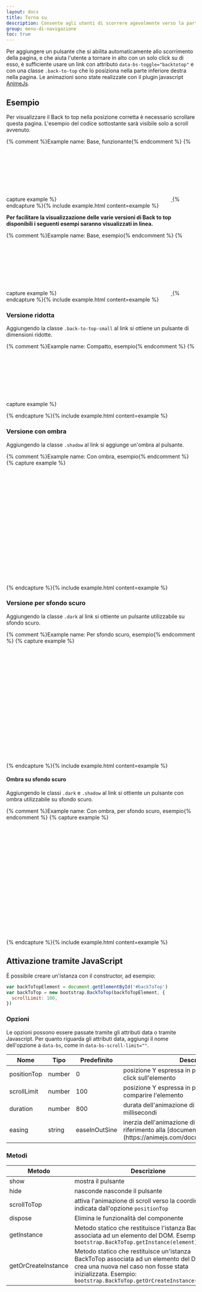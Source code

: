 ```yaml
---
layout: docs
title: Torna su
description: Consente agli utenti di scorrere agevolmente verso la parte superiore della pagina.
group: menu-di-navigazione
toc: true
---
```


Per aggiungere un pulsante che si abilita automaticamente allo scorrimento della pagina, e che aiuta l'utente a tornare in alto con un solo click su di esso, è sufficiente usare un link con attributo `data-bs-toggle="backtotop"` e con una classe `.back-to-top` che lo posiziona nella parte inferiore destra nella pagina.
Le animazioni sono state realizzate con il plugin javascript [AnimeJs](https://animejs.com).

<style>
  /* Style override for Documentation purposes */
  .back-to-top:not(#example) {
    position: relative;
    bottom: unset;
    right: unset;
    visibility: visible;
    margin: 0 auto;
    opacity: 1;
    transform: scale(1);
  }
</style>

## Esempio

Per visualizzare il Back to top nella posizione corretta è necessario scrollare questa pagina. L'esempio del codice sottostante sarà visibile solo a scroll avvenuto.

{% comment %}Example name: Base, funzionante{% endcomment %}
{% capture example %}
<a href="#" aria-hidden="true" tabindex="-1" data-bs-toggle="backtotop" class="back-to-top" id="example">
<svg class="icon icon-light"><use href="{{ site.baseurl }}/dist/svg/sprites.svg#it-arrow-up"></use></svg>
</a>
{% endcapture %}{% include example.html content=example %}

**Per facilitare la visualizzazione delle varie versioni di Back to top disponibili i seguenti esempi saranno visualizzati in linea.**

{% comment %}Example name: Base, esempio{% endcomment %}
{% capture example %}
<a href="#" aria-hidden="true" tabindex="-1" data-bs-toggle="backtotop" class="back-to-top">
<svg class="icon icon-light"><use href="{{ site.baseurl }}/dist/svg/sprites.svg#it-arrow-up"></use></svg>
</a>
{% endcapture %}{% include example.html content=example %}

### Versione ridotta

Aggiungendo la classe `.back-to-top-small` al link si ottiene un pulsante di dimensioni ridotte.

{% comment %}Example name: Compatto, esempio{% endcomment %}
{% capture example %}
<a href="#" aria-hidden="true" tabindex="-1" data-bs-toggle="backtotop" class="back-to-top back-to-top-small">
<svg class="icon icon-light"><use href="{{ site.baseurl }}/dist/svg/sprites.svg#it-arrow-up"></use></svg>
</a>

{% endcapture %}{% include example.html content=example %}

### Versione con ombra

Aggiungendo la classe `.shadow` al link si aggiunge un'ombra al pulsante.

{% comment %}Example name: Con ombra, esempio{% endcomment %}
{% capture example %}
<div class="d-flex align-items-center">
  <a href="#" aria-hidden="true" tabindex="-1" data-bs-toggle="backtotop" class="back-to-top shadow">
    <svg class="icon icon-light"><use href="{{ site.baseurl }}/dist/svg/sprites.svg#it-arrow-up"></use></svg>
  </a>
  <a href="#" aria-hidden="true" tabindex="-1" data-bs-toggle="backtotop" class="back-to-top back-to-top-small shadow">
    <svg class="icon icon-light"><use href="{{ site.baseurl }}/dist/svg/sprites.svg#it-arrow-up"></use></svg>
  </a>
</div>
{% endcapture %}{% include example.html content=example %}

### Versione per sfondo scuro

Aggiungendo la classe `.dark` al link si ottiente un pulsante utilizzabile su sfondo scuro.

{% comment %}Example name: Per sfondo scuro, esempio{% endcomment %}
{% capture example %}
<div class="d-flex align-items-center p-4 neutral-1-bg-a8">
  <a href="#" aria-hidden="true" tabindex="-1" data-bs-toggle="backtotop" class="back-to-top dark">
    <svg class="icon icon-secondary"><use href="{{ site.baseurl }}/dist/svg/sprites.svg#it-arrow-up"></use></svg>
  </a>
  <a href="#" aria-hidden="true" tabindex="-1" data-bs-toggle="backtotop" class="back-to-top back-to-top-small dark">
    <svg class="icon icon-secondary"><use href="{{ site.baseurl }}/dist/svg/sprites.svg#it-arrow-up"></use></svg>
  </a>
</div>
{% endcapture %}{% include example.html content=example %}

#### Ombra su sfondo scuro

Aggiungendo le classi `.dark` e `.shadow` al link si ottiente un pulsante con ombra utilizzabile su sfondo scuro.

{% comment %}Example name: Con ombra, per sfondo scuro, esempio{% endcomment %}
{% capture example %}
<div class="d-flex align-items-center p-4 neutral-1-bg-a8">
  <a href="#" aria-hidden="true" tabindex="-1" data-bs-toggle="backtotop" class="back-to-top dark shadow">
    <svg class="icon icon-secondary"><use href="{{ site.baseurl }}/dist/svg/sprites.svg#it-arrow-up"></use></svg>
  </a>
  <a href="#" aria-hidden="true" tabindex="-1" data-bs-toggle="backtotop" class="back-to-top back-to-top-small dark shadow">
    <svg class="icon icon-secondary"><use href="{{ site.baseurl }}/dist/svg/sprites.svg#it-arrow-up"></use></svg>
  </a>
</div>
{% endcapture %}{% include example.html content=example %}

## Attivazione tramite JavaScript

È possibile creare un'istanza con il constructor, ad esempio:

```js
var backToTopElement = document.getElementById('#backToTop')
var backToTop = new bootstrap.BackToTop(backToTopElement, {
  scrollLimit: 100,
})
```

### Opzioni

Le opzioni possono essere passate tramite gli attributi data o tramite Javascript. Per quanto riguarda gli attributi data, aggiungi il nome dell'opzione a `data-bs`, come in `data-bs-scroll-limit=""`.

<table class="table table-bordered table-striped">
  <thead>
    <tr>
      <th style="width: 100px;">Nome</th>
      <th style="width: 50px;">Tipo</th>
      <th style="width: 50px;">Predefinito</th>
      <th>Descrizione</th>
    </tr>
  </thead>
  <tbody>
    <tr>
      <td>positionTop</td>
      <td>number </td>
      <td>0</td>
      <td>posizione Y espressa in pixel alla quale ritornarne al click sull'elemento</td>
    </tr>
    <tr>
      <td>scrollLimit</td>
      <td>number </td>
      <td>100</td>
      <td>posizione Y espressa in pixel alla quale far comparire l'elemento</td>
    </tr>
    <tr>
      <td>duration</td>
      <td>number</td>
      <td>800</td>
      <td>durata dell'animazione di scroll espressa in millisecondi</td>
    </tr>
    <tr>
      <td>easing</td>
      <td>string</td>
      <td>easeInOutSine</td>
      <td>inerzia dell'animazione di scroll. Per i valori fare riferimento alla [documentazione di AnimeJs](https://animejs.com/documentation/#linearEasing).</td>
    </tr>
  </tbody>
</table>

### Metodi

<table class="table table-bordered table-striped">
  <thead>
    <tr>
      <th style="width: 150px;">Metodo</th>
      <th>Descrizione</th>
    </tr>
  </thead>
  <tbody>
    <tr>
      <td>show</td>
      <td>mostra il pulsante</td>
    </tr>
    <tr>
      <td>hide</td>
      <td>nasconde nasconde il pulsante</td>
    </tr>
    <tr>
      <td>scrollToTop</td>
      <td>attiva l'animazione di scroll verso la coordinata Y indicata dall'opzione <code>positionTop</code></td>
    </tr>
    <tr>
      <td>dispose</td>
      <td>Elimina le funzionalità del componente</td>
    </tr>
    <tr>
      <td>getInstance</td>
      <td>Metodo statico che restituisce l'istanza BackToTop associata ad un elemento del DOM. Esempio: <code>bootstrap.BackToTop.getInstance(element)</code></td>
    </tr>
    <tr>
      <td>getOrCreateInstance</td>
      <td>Metodo statico che restituisce un'istanza BackToTop associata ad un elemento del DOM o ne crea una nuova nel caso non fosse stata inizializzata. Esempio: <code>bootstrap.BackToTop.getOrCreateInstance(element)</code></td>
    </tr>
  </tbody>
</table>
